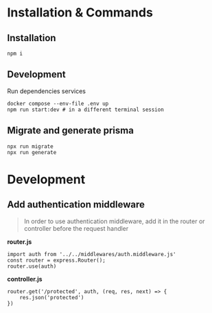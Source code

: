 # Installation & Commands

## Installation
```
npm i 
```

## Development

Run dependencies services
```
docker compose --env-file .env up
npm run start:dev # in a different terminal session
```

## Migrate and generate prisma
```
npx run migrate
npx run generate
```

# Development
## Add authentication middleware
> In order to use authentication middleware, add it in the router or controller before the request handler

**router.js**
```
import auth from '../../middlewares/auth.middleware.js'
const router = express.Router();
router.use(auth)
```

**controller.js**
```
router.get('/protected', auth, (req, res, next) => {
    res.json('protected')
})
```